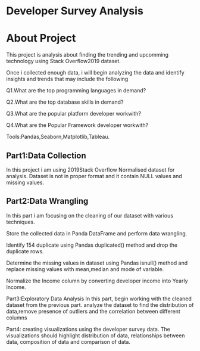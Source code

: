 # Developer Survey Analysis

#  About Project

This project is analysis about finding the trending and upcomming technology using Stack Overflow2019 dataset.

Once i collected enough data, i  will begin analyzing the data and identify insights and 
trends that may include the following

Q1.What are the top programming languages in demand?

Q2.What are the top database skills in demand?

Q3.What are the popular platform developer workwith?

Q4.What are the Popular Framework developer workwith?

Tools:Pandas,Seaborn,Matplotlib,Tableau.
 
## Part1:Data Collection

In this project i am using 2019Stack Overflow Normalised dataset for analysis.
Dataset is not in proper format and it contain NULL values and missing values.

## Part2:Data Wrangling

In this part i am  focusing on the cleaning of our dataset with various techniques.

Store the collected data in Panda DataFrame and perform data wrangling.

Identify 154 duplicate using Pandas duplicated() method and drop the duplicate rows.

Determine the missing values in dataset using Pandas isnull() method and replace missing values with mean,median and mode of variable.

Normalize the Income column by converting developer income into Yearly Income.

Part3:Exploratory Data Analysis
In this part, begin working with the cleaned dataset from the previous part.
 analyze the dataset to find the distribution of data,remove presence of outliers and the correlation between different columns

Part4:
creating  visualizations using the developer survey data. 
The visualizations should highlight distribution of data, relationships between data, composition of data and comparison of data.









